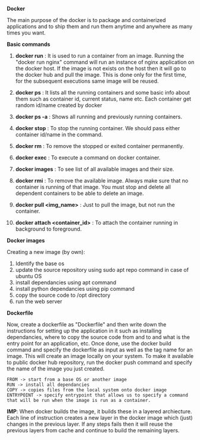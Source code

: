 
**Docker**

The main purpose of the docker is to package and containerized applications and to ship them and run them anytime and anywhere as many times you want. 

**Basic commands**

1. **docker run** : It is used to run a container from an image. Running the "docker run nginx" command will run an instance of nginx application on the docker host. If the image is not exists on the host then it will go to the docker hub and pull the image. This is done only for the first time, for the subsequent executions same image will be reused.

2. **docker ps** : It lists all the running containers and some basic info about them such as container id, current status, name etc. Each container get random id/name created by docker

3. **docker ps -a** : Shows all running and previously running containers.

4. **docker stop** : To stop the running container. We should pass either container id/name in the command.

5. **docker rm** : To remove the stopped or exited container permanently.
6. **docker exec** : To execute a command on docker container.
7. **docker images** : To see list of all available images and their size.
8. **docker rmi** : To remove the available image. Always make sure that no container is running of that image. You must stop and delete all dependent containers to be able to delete an image.
9. **docker pull <img_name>** : Just to pull the image, but not run the container.
10. **docker attach <container_id>** : To attach the container running in background to foreground.

**Docker images**

Creating a new image (by own):

1. Identify the base os
2. update the source repository using sudo apt repo command in case of ubuntu OS
3. install dependancies using apt command
4. install python dependancies using pip command
5. copy the source code to /opt directory
6. run the web server

**Dockerfile**

Now, create a dockerfile as "Dockerfile" and then write down the instructions for setting up the application in it such as installing dependancies, where to copy the source code from and to and what is the entry point for an application, etc.
Once done, use the docker build command and specify the dockerfile as input as well as the tag name for an image. This will create an image locally on your system. 
To make it available to public docker hub repository, run the docker push command and specify the name of the image you just created. 


    FROM -> start from a base OS or another image
    RUN -> install all dependancies
    COPY -> copies files from the local system onto docker image
    ENTRYPOINT -> specify entrypoint that allows us to specify a command that will be run when the image is run as a container.

**IMP**: When docker builds the image, it builds these in a layered archiecture. Each line of instruction creates a new layer in the docker image which (just) changes in the previous layer. If any steps fails then it will reuse the previous layers from cache and continue to build the remaining layers.
